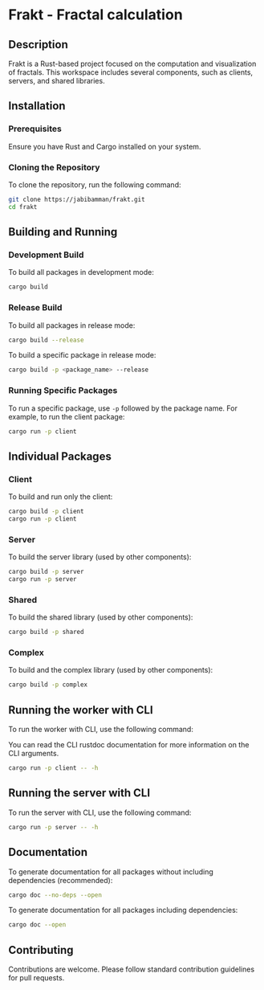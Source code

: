 # Frakt - Fractal calculation

## Description

Frakt is a Rust-based project focused on the computation and visualization of fractals. This workspace includes several components, such as clients, servers, and shared libraries.

## Installation

### Prerequisites

Ensure you have Rust and Cargo installed on your system.

### Cloning the Repository

To clone the repository, run the following command:

```bash
git clone https://jabibamman/frakt.git
cd frakt
```

## Building and Running

### Development Build

To build all packages in development mode:

```bash
cargo build
```

### Release Build

To build all packages in release mode:

```bash
cargo build --release
```

To build a specific package in release mode:

```bash
cargo build -p <package_name> --release
```

### Running Specific Packages

To run a specific package, use `-p` followed by the package name. For example, to run the client package:

```bash
cargo run -p client
```

## Individual Packages

### Client

To build and run only the client:

```bash
cargo build -p client
cargo run -p client
```

### Server

To build the server library (used by other components):

```bash
cargo build -p server
cargo run -p server
```

### Shared

To build the shared library (used by other components):

```bash
cargo build -p shared
```

### Complex

To build and the complex library (used by other components):

```bash
cargo build -p complex
```

## Running the worker with CLI

To run the worker with CLI, use the following command:

You can read the CLI rustdoc documentation for more information on the CLI arguments.

```bash
cargo run -p client -- -h
```

## Running the server with CLI

To run the server with CLI, use the following command:

```bash
cargo run -p server -- -h
```

## Documentation

To generate documentation for all packages without including dependencies (recommended):

```bash
cargo doc --no-deps --open
```

To generate documentation for all packages including dependencies:

```bash
cargo doc --open
```

## Contributing

Contributions are welcome. Please follow standard contribution guidelines for pull requests.
